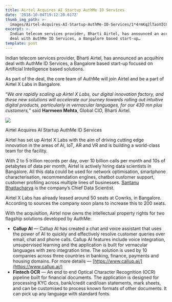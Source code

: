 ```yaml
---
title: Airtel Acquires AI Startup AuthMe ID Services
date: '2018-10-04T19:12:20.617Z'
thumb_img_path: >-
  images/Airtel-Acquires-AI-Startup-AuthMe-ID-Services/1*4rmKq2lTaoVICOT3rNfNcA.jpeg
excerpt: >-
  Indian telecom services provider, Bharti Airtel, has announced an acquihire
  deal with AuthMe ID Services, a Bangalore based start-up…
template: post
---
```

Indian telecom services provider, Bharti Airtel, has announced an acquihire deal with AuthMe ID Services, a Bangalore based start-up focused on Artificial Intelligence based solutions.

As part of the deal, the core team of AuthMe will join Airtel and be a part of Airtel X Labs in Bangalore.

“*We are rapidly scaling up Airtel X Labs, our digital innovation factory, and these new solutions will accelerate our journey towards rolling out intuitive digital products, particularly in vernacular languages, for our 430 mn plus customers,*” said **Harmeen Mehta**, Global CIO, Bharti Airtel.

![](/images/Airtel-Acquires-AI-Startup-AuthMe-ID-Services/1*4rmKq2lTaoVICOT3rNfNcA.jpeg)

<figcaption>Airtel Acquires AI Startup AuthMe ID&nbsp;Services</figcaption>

Airtel has set up Airtel X Labs with the aim of driving cutting edge innovation in the areas of AI, IoT, AR and VR and is building a world-class team for the facility.

With 2 to 5 trillion records per day, over 10 billion calls per month and 10s of petabytes of data per month, Airtel is actively hiring data scientists in Bangalore. All this data could be used for network optimisation, smartphone characterisation, recommendation engines, chatbot customer support, customer profiling across multiple lines of businesses. [Santanu Bhattacharya](https://medium.com/u/a5e84fc0351f) is the company’s Chief Data Scientist.

Airtel X Labs has already leased around 50 seats at Cowrks, in Bangalore. According to sources the company soon plans to increase this to 200 seats.

With the acquisition, Airtel now owns the intellectual property rights for two flagship solutions developed by AuthMe:

*   **Callup AI** — Callup AI has created a chat and voice assistant that uses the power of AI to quickly and effectively resolve customer queries over email, chat and phone calls. Callup AI features include voice integration, unsupervised learning and the application is built for vernacular languages with zero integration time. The solution is used by 10 companies across three countries in banking, finance, payments and housing domains. For more details — [https://www.callup.ai/](https://www.callup.ai/)
*   **Fintech OCR** — An end to end Optical Character Recognition (OCR) pipeline built for financial documents. The application is designed for processing KYC docs, bank/credit card/loan statements, mark sheets, and can be customised to process known formats of other documents. It can pick up any language with standard fonts.
